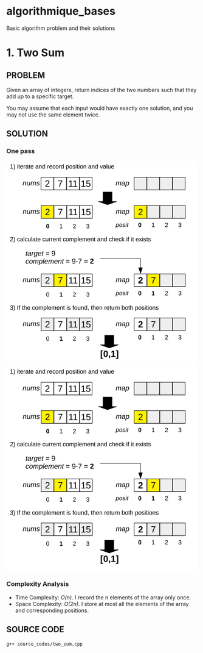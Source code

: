 # algorithmique_bases
Basic algorithm problem and their solutions 

# 1. Two Sum

## PROBLEM

Given an array of integers, return indices of the two numbers such that they add up to a specific target.

You may assume that each input would have exactly one solution, and you may not use the same element twice.

## SOLUTION

### One pass
![Alt text](https://github.com/Grelot/algorithmics_bases/blob/master/schema_solutions/two_sums.svg)
<img src="https://github.com/Grelot/algorithmics_bases/blob/master/schema_solutions/two_sums.svg">

### Complexity Analysis

* Time Complexity: _O(n)_. I record the n elements of the array only once.
* Space Complexity: _O(2n)_. I store at most all the elements of the array and corresponding positions.

## SOURCE CODE

```
g++ source_codes/two_sum.cpp
```